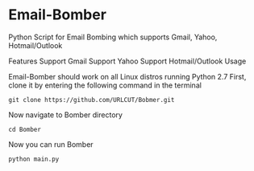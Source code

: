 # Email-Bomber
Python Script for Email Bombing which supports Gmail, Yahoo, Hotmail/Outlook 




Features
Support Gmail
Support Yahoo
Support Hotmail/Outlook
Usage

Email-Bomber should work on all Linux distros running Python 2.7 First, clone it by entering the following command in the terminal

`git clone https://github.com/URLCUT/Bobmer.git`

Now navigate to Bomber directory

`cd Bomber`

Now you can run Bomber

`python main.py`

